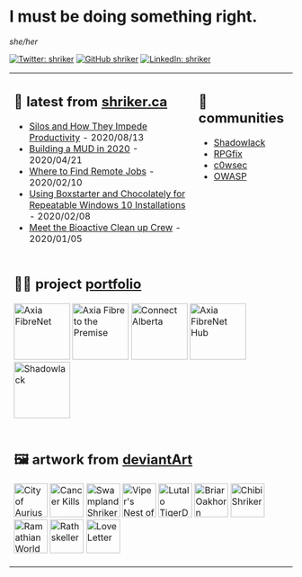 # I must be doing something right.

<i>she/her</i>

[![Twitter: shriker](https://img.shields.io/twitter/follow/shriker?style=social)](https://twitter.com/shriker) [![GitHub shriker](https://img.shields.io/github/followers/shriker?label=follow&style=social)](https://github.com/shriker)
[![LinkedIn: shriker](https://img.shields.io/badge/-jodiestruthers-blue?style=flat-square&logo=Linkedin&logoColor=white&link=https://www.linkedin.com/in/jodiestruthers/)](https://www.linkedin.com/in/jodiestruthers/)

<table border="0" width="100%" padding="0" margin="0"><tr><td valign="top">

## 📝 latest from [shriker.ca](http://shriker.ca)

<!-- blog starts -->
* [Silos and How They Impede Productivity](https://shriker.ca/silos-how-they-impede-productivity/) - 2020/08/13
* [Building a MUD in 2020](https://shriker.ca/building-a-mud-in-2020/) - 2020/04/21
* [Where to Find Remote Jobs](https://shriker.ca/where-to-find-remote-jobs/) - 2020/02/10
* [Using Boxstarter and Chocolately for Repeatable Windows 10 Installations](https://shriker.ca/using-boxstarter-chocolately-repeatable-windows-10-installations/) - 2020/02/08
* [Meet the Bioactive Clean up Crew](https://shriker.ca/meet-the-bioactive-clean-up-crew/) - 2020/01/05
<!-- blog ends -->

</td><td valign="top">

## 🐚 communities

* [Shadowlack](https://shadowlack.com)
* [RPGfix](https://www.rpgfix.com/)
* [c0wsec](https://www.c0wsec.ca/)
* [OWASP](https://owasp.org/)

</td></tr><tr><td colspan="2">

## 👩‍💻 project [portfolio](http://shriker.ca/projects/)

<!-- portfolio starts -->
<a href="https://shriker.ca/axia-fibrenet/"><img src="https://shriker.ca/content/images/2018/11/axiafibrenet.com_header.png" alt="Axia FibreNet" height="100"></a> 
<a href="https://shriker.ca/axia-fibre-to-the-premise/"><img src="https://shriker.ca/content/images/2018/11/www.axia.com_home_cropped.png" alt="Axia Fibre to the Premise" height="100"></a> 
<a href="https://shriker.ca/connect-alberta/"><img src="https://shriker.ca/content/images/2018/11/connectalberta.ca_header.png" alt="Connect Alberta" height="100"></a> 
<a href="https://shriker.ca/axia-fibrenet-hub/"><img src="https://shriker.ca/content/images/2018/11/axiafibrenet.force.com_users-1.png" alt="Axia FibreNet Hub" height="100"></a> 
<a href="https://shriker.ca/shadowlack/"><img src="https://shriker.ca/content/images/2018/11/shadowlack-project.png" alt="Shadowlack" height="100"></a> 
<!-- portfolio ends -->

</td></tr><tr><td colspan="2">

## 🖼️ artwork from [deviantArt](https://www.deviantart.com/shriker)

<!-- artwork starts -->
<a href="https://www.deviantart.com/shriker/art/City-of-Aurius-817046165"><img src="https://images-wixmp-ed30a86b8c4ca887773594c2.wixmp.com/f/e7e4be02-c070-421a-a802-6996ebdd679b/ddig4ut-2a2ec712-a1c3-4f0d-b77a-c51a04008a8e.jpg/v1/fit/w_150,h_150,q_70,strp/city_of_aurius_by_shriker_ddig4ut-150.jpg?token=eyJ0eXAiOiJKV1QiLCJhbGciOiJIUzI1NiJ9.eyJzdWIiOiJ1cm46YXBwOiIsImlzcyI6InVybjphcHA6Iiwib2JqIjpbW3siaGVpZ2h0IjoiPD01ODIiLCJwYXRoIjoiXC9mXC9lN2U0YmUwMi1jMDcwLTQyMWEtYTgwMi02OTk2ZWJkZDY3OWJcL2RkaWc0dXQtMmEyZWM3MTItYTFjMy00ZjBkLWI3N2EtYzUxYTA0MDA4YThlLmpwZyIsIndpZHRoIjoiPD03ODIifV1dLCJhdWQiOlsidXJuOnNlcnZpY2U6aW1hZ2Uub3BlcmF0aW9ucyJdfQ.VvSvF9GG5CuDEkaUImPW3dqwmERaBNz2TwfNoBgfIjE" alt="City of Aurius" height="60"></a> 
<a href="https://www.deviantart.com/shriker/art/Cancer-Kills-817045856"><img src="https://images-wixmp-ed30a86b8c4ca887773594c2.wixmp.com/f/e7e4be02-c070-421a-a802-6996ebdd679b/ddig4m8-05c8dba8-c13c-4c75-bfcc-4e057da2ee4a.jpg/v1/fit/w_150,h_150,q_70,strp/cancer_kills_by_shriker_ddig4m8-150.jpg?token=eyJ0eXAiOiJKV1QiLCJhbGciOiJIUzI1NiJ9.eyJzdWIiOiJ1cm46YXBwOiIsImlzcyI6InVybjphcHA6Iiwib2JqIjpbW3siaGVpZ2h0IjoiPD02NzQiLCJwYXRoIjoiXC9mXC9lN2U0YmUwMi1jMDcwLTQyMWEtYTgwMi02OTk2ZWJkZDY3OWJcL2RkaWc0bTgtMDVjOGRiYTgtYzEzYy00Yzc1LWJmY2MtNGUwNTdkYTJlZTRhLmpwZyIsIndpZHRoIjoiPD01MDAifV1dLCJhdWQiOlsidXJuOnNlcnZpY2U6aW1hZ2Uub3BlcmF0aW9ucyJdfQ.Ftyvcz74QOVJszvA6s9bKEgWCIjtyO2B4E7fOpMabUY" alt="Cancer Kills" height="60"></a> 
<a href="https://www.deviantart.com/shriker/art/Swampland-Shriker-817045317"><img src="https://images-wixmp-ed30a86b8c4ca887773594c2.wixmp.com/f/e7e4be02-c070-421a-a802-6996ebdd679b/ddig479-707e756f-7225-414c-8490-c705e1722d93.jpg/v1/fit/w_150,h_150,q_70,strp/swampland_shriker_by_shriker_ddig479-150.jpg?token=eyJ0eXAiOiJKV1QiLCJhbGciOiJIUzI1NiJ9.eyJzdWIiOiJ1cm46YXBwOiIsImlzcyI6InVybjphcHA6Iiwib2JqIjpbW3siaGVpZ2h0IjoiPD02NTAiLCJwYXRoIjoiXC9mXC9lN2U0YmUwMi1jMDcwLTQyMWEtYTgwMi02OTk2ZWJkZDY3OWJcL2RkaWc0NzktNzA3ZTc1NmYtNzIyNS00MTRjLTg0OTAtYzcwNWUxNzIyZDkzLmpwZyIsIndpZHRoIjoiPD04MDAifV1dLCJhdWQiOlsidXJuOnNlcnZpY2U6aW1hZ2Uub3BlcmF0aW9ucyJdfQ.KETHsM3NRT4FHW6p9o8M6WPJmX-A-3JcfGUUiawZk6Q" alt="Swampland Shriker" height="60"></a> 
<a href="https://www.deviantart.com/shriker/art/Viper-s-Nest-of-Tyranny-817043653"><img src="https://images-wixmp-ed30a86b8c4ca887773594c2.wixmp.com/f/e7e4be02-c070-421a-a802-6996ebdd679b/ddig2x1-08e0012b-1fcf-4667-abfc-cd0d9c66c1d0.jpg/v1/fit/w_150,h_150,q_70,strp/viper_s_nest_of_tyranny_by_shriker_ddig2x1-150.jpg?token=eyJ0eXAiOiJKV1QiLCJhbGciOiJIUzI1NiJ9.eyJzdWIiOiJ1cm46YXBwOiIsImlzcyI6InVybjphcHA6Iiwib2JqIjpbW3siaGVpZ2h0IjoiPD04OTIiLCJwYXRoIjoiXC9mXC9lN2U0YmUwMi1jMDcwLTQyMWEtYTgwMi02OTk2ZWJkZDY3OWJcL2RkaWcyeDEtMDhlMDAxMmItMWZjZi00NjY3LWFiZmMtY2QwZDljNjZjMWQwLmpwZyIsIndpZHRoIjoiPD0xMjgwIn1dXSwiYXVkIjpbInVybjpzZXJ2aWNlOmltYWdlLm9wZXJhdGlvbnMiXX0.jxme5Avzz0WjiOvAPhON4oK-OY_A68M2B1x2UZLrvI0" alt="Viper's Nest of Tyranny" height="60"></a> 
<a href="https://www.deviantart.com/shriker/art/Lutalo-TigerDragon-817043362"><img src="https://images-wixmp-ed30a86b8c4ca887773594c2.wixmp.com/f/e7e4be02-c070-421a-a802-6996ebdd679b/ddig2oy-6d0b7a54-e4d9-445c-b498-76a3518dfe51.jpg/v1/fit/w_150,h_150,q_70,strp/lutalo_tigerdragon_by_shriker_ddig2oy-150.jpg?token=eyJ0eXAiOiJKV1QiLCJhbGciOiJIUzI1NiJ9.eyJzdWIiOiJ1cm46YXBwOiIsImlzcyI6InVybjphcHA6Iiwib2JqIjpbW3siaGVpZ2h0IjoiPD00NDciLCJwYXRoIjoiXC9mXC9lN2U0YmUwMi1jMDcwLTQyMWEtYTgwMi02OTk2ZWJkZDY3OWJcL2RkaWcyb3ktNmQwYjdhNTQtZTRkOS00NDVjLWI0OTgtNzZhMzUxOGRmZTUxLmpwZyIsIndpZHRoIjoiPD02NjEifV1dLCJhdWQiOlsidXJuOnNlcnZpY2U6aW1hZ2Uub3BlcmF0aW9ucyJdfQ.Ta0bqVkgGVFpFVdkODHE7nuwMISivfi9PZFvms2TvNU" alt="Lutalo TigerDragon" height="60"></a> 
<a href="https://www.deviantart.com/shriker/art/Briar-Oakhorn-817041975"><img src="https://images-wixmp-ed30a86b8c4ca887773594c2.wixmp.com/f/e7e4be02-c070-421a-a802-6996ebdd679b/ddig1mf-6131ce99-d0b5-40fd-a64a-7266c06e9f74.png/v1/fit/w_150,h_150,q_70,strp/briar_oakhorn_by_shriker_ddig1mf-150.jpg?token=eyJ0eXAiOiJKV1QiLCJhbGciOiJIUzI1NiJ9.eyJzdWIiOiJ1cm46YXBwOiIsImlzcyI6InVybjphcHA6Iiwib2JqIjpbW3siaGVpZ2h0IjoiPD02NDciLCJwYXRoIjoiXC9mXC9lN2U0YmUwMi1jMDcwLTQyMWEtYTgwMi02OTk2ZWJkZDY3OWJcL2RkaWcxbWYtNjEzMWNlOTktZDBiNS00MGZkLWE2NGEtNzI2NmMwNmU5Zjc0LnBuZyIsIndpZHRoIjoiPD01MDAifV1dLCJhdWQiOlsidXJuOnNlcnZpY2U6aW1hZ2Uub3BlcmF0aW9ucyJdfQ._QAyh92ECt-n9io1ifmUwII7ohBhAwhj1ZMNxMHjQsw" alt="Briar Oakhorn" height="60"></a> 
<a href="https://www.deviantart.com/shriker/art/Chibi-Shriker-817035616"><img src="https://images-wixmp-ed30a86b8c4ca887773594c2.wixmp.com/f/e7e4be02-c070-421a-a802-6996ebdd679b/ddifwps-da14e418-8c94-4dfd-bd07-146935c8b2b6.png/v1/fit/w_150,h_150,strp/chibi_shriker_by_shriker_ddifwps-150.png?token=eyJ0eXAiOiJKV1QiLCJhbGciOiJIUzI1NiJ9.eyJzdWIiOiJ1cm46YXBwOiIsImlzcyI6InVybjphcHA6Iiwib2JqIjpbW3siaGVpZ2h0IjoiPD01NzIiLCJwYXRoIjoiXC9mXC9lN2U0YmUwMi1jMDcwLTQyMWEtYTgwMi02OTk2ZWJkZDY3OWJcL2RkaWZ3cHMtZGExNGU0MTgtOGM5NC00ZGZkLWJkMDctMTQ2OTM1YzhiMmI2LnBuZyIsIndpZHRoIjoiPD04MDAifV1dLCJhdWQiOlsidXJuOnNlcnZpY2U6aW1hZ2Uub3BlcmF0aW9ucyJdfQ.VMkSmVByIwGz3EPb1hF7zhQBfCn3bCXNIsx39M5V5OQ" alt="Chibi Shriker" height="60"></a> 
<a href="https://www.deviantart.com/shriker/art/Ramathian-World-Map-817034632"><img src="https://images-wixmp-ed30a86b8c4ca887773594c2.wixmp.com/f/e7e4be02-c070-421a-a802-6996ebdd679b/ddifvyg-daa5c5a3-c2f2-484d-a525-ca7bab4de525.jpg/v1/fit/w_150,h_150,q_70,strp/ramathian_world_map_by_shriker_ddifvyg-150.jpg?token=eyJ0eXAiOiJKV1QiLCJhbGciOiJIUzI1NiJ9.eyJzdWIiOiJ1cm46YXBwOiIsImlzcyI6InVybjphcHA6Iiwib2JqIjpbW3siaGVpZ2h0IjoiPD04MDAiLCJwYXRoIjoiXC9mXC9lN2U0YmUwMi1jMDcwLTQyMWEtYTgwMi02OTk2ZWJkZDY3OWJcL2RkaWZ2eWctZGFhNWM1YTMtYzJmMi00ODRkLWE1MjUtY2E3YmFiNGRlNTI1LmpwZyIsIndpZHRoIjoiPD0xMjgwIn1dXSwiYXVkIjpbInVybjpzZXJ2aWNlOmltYWdlLm9wZXJhdGlvbnMiXX0.kQk8QT4aTORWVrSH3N2bbXl1KG4K9r0MMHvdHaqCsJI" alt="Ramathian World Map" height="60"></a> 
<a href="https://www.deviantart.com/shriker/art/Rathskeller-817032900"><img src="https://images-wixmp-ed30a86b8c4ca887773594c2.wixmp.com/f/e7e4be02-c070-421a-a802-6996ebdd679b/ddifumc-62dd5f66-16e6-41e4-9dfa-d9e497a90611.jpg/v1/fit/w_150,h_150,q_70,strp/rathskeller_by_shriker_ddifumc-150.jpg?token=eyJ0eXAiOiJKV1QiLCJhbGciOiJIUzI1NiJ9.eyJzdWIiOiJ1cm46YXBwOiIsImlzcyI6InVybjphcHA6Iiwib2JqIjpbW3siaGVpZ2h0IjoiPD00MDAiLCJwYXRoIjoiXC9mXC9lN2U0YmUwMi1jMDcwLTQyMWEtYTgwMi02OTk2ZWJkZDY3OWJcL2RkaWZ1bWMtNjJkZDVmNjYtMTZlNi00MWU0LTlkZmEtZDllNDk3YTkwNjExLmpwZyIsIndpZHRoIjoiPD00MDAifV1dLCJhdWQiOlsidXJuOnNlcnZpY2U6aW1hZ2Uub3BlcmF0aW9ucyJdfQ.oV34fF8aOwHajtyqxK5PbYVpT3FzSW1hrO6W2KfGM14" alt="Rathskeller" height="60"></a> 
<a href="https://www.deviantart.com/shriker/art/Love-Letter-817032105"><img src="https://images-wixmp-ed30a86b8c4ca887773594c2.wixmp.com/f/e7e4be02-c070-421a-a802-6996ebdd679b/ddifu09-4fe5b37a-cd78-4cf9-ac9c-61e5c01e275c.jpg/v1/fit/w_150,h_150,q_70,strp/love_letter_by_shriker_ddifu09-150.jpg?token=eyJ0eXAiOiJKV1QiLCJhbGciOiJIUzI1NiJ9.eyJzdWIiOiJ1cm46YXBwOiIsImlzcyI6InVybjphcHA6Iiwib2JqIjpbW3siaGVpZ2h0IjoiPD0yOTEiLCJwYXRoIjoiXC9mXC9lN2U0YmUwMi1jMDcwLTQyMWEtYTgwMi02OTk2ZWJkZDY3OWJcL2RkaWZ1MDktNGZlNWIzN2EtY2Q3OC00Y2Y5LWFjOWMtNjFlNWMwMWUyNzVjLmpwZyIsIndpZHRoIjoiPD0zNzcifV1dLCJhdWQiOlsidXJuOnNlcnZpY2U6aW1hZ2Uub3BlcmF0aW9ucyJdfQ.kGBRIK0TCZ5K2moPLRGGQkuH1xswsMxBEbiPbQIIcws" alt="Love Letter" height="60"></a> 
<!-- artwork ends -->
</td></tr></table>

